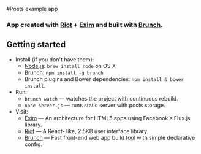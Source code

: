 #Posts example app

### App created with [Riot](https://muut.com/riotjs/) + [Exim](http://hellyeah.is/exim/) and built with [Brunch](http://brunch.io).

## Getting started
* Install (if you don't have them):
    * [Node.js](http://nodejs.org): `brew install node` on OS X
    * [Brunch](http://brunch.io): `npm install -g brunch`
    * Brunch plugins and Bower dependencies: `npm install & bower install`.
* Run:
    * `brunch watch` — watches the project with continuous rebuild.
    * `node server.js` — runs static server with posts storage.
* Visit:
    * [Exim](http://hellyeah.is/exim/) — An architecture for HTML5 apps using Facebook's Flux.js library.
    * [Riot](https://muut.com/riotjs/) — A React- like, 2.5KB user interface library.
    * [Brunch](http://brunch.io) — Fast front-end web app build tool with simple declarative config.
